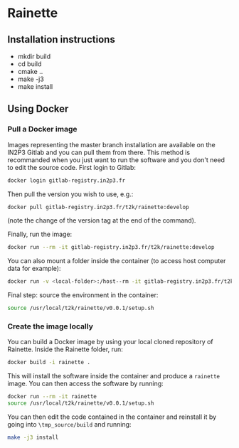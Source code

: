 # Rainette

## Installation instructions

- mkdir build
- cd build
- cmake ..
- make -j3
- make install

## Using Docker

### Pull a Docker image

Images representing the master branch installation are available on the IN2P3 Gitlab and you can pull them from there.
This method is recommanded when you just want to run the software and you don't need to edit the source code.
First login to Gitlab:

```bash
docker login gitlab-registry.in2p3.fr
```

Then pull the version you wish to use, e.g.:

```bash
docker pull gitlab-registry.in2p3.fr/t2k/rainette:develop
```

(note the change of the version tag at the end of the command).

Finally, run the image:

```bash
docker run --rm -it gitlab-registry.in2p3.fr/t2k/rainette:develop
```

You can also mount a folder inside the container (to access host computer data for example):

```bash
docker run -v <local-folder>:/host--rm -it gitlab-registry.in2p3.fr/t2k/rainette:develop
```

Final step: source the environment in the container:

```bash
source /usr/local/t2k/rainette/v0.0.1/setup.sh
```

### Create the image locally

You can build a Docker image by using your local cloned repository of Rainette.
Inside the Rainette folder, run:

```bash
docker build -i rainette .
```

This will install the software inside the container and produce a `rainette` image.
You can then access the software by running:
```bash
docker run --rm -it rainette
source /usr/local/t2k/rainette/v0.0.1/setup.sh
```

You can then edit the code contained in the container and reinstall it by going into `\tmp_source/build` and running:

```bash
make -j3 install
```
